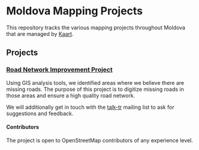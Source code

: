 # Moldova Mapping Projects
This repository tracks the various mapping projects throughout Moldova that are managed by [Kaart](https://github.com/KaartGroup/Moldova/blob/master/KAART.md "Kaart").

## Projects

### [Road Network Improvement Project](https://github.com/KaartGroup/Moldova/projects/1 "Project 1")
Using GIS analysis tools, we identified areas where we believe there are missing roads. The purpose of this project is to digitize missing roads in those areas and ensure a high quality road network.

We will additionally get in touch with the [talk-tr](https://lists.openstreetmap.org/listinfo/talk-tr) mailing list to ask for suggestions and feedback.

#### Contributors
The project is open to OpenStreetMap contributors of any experience level.
